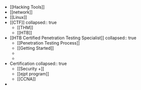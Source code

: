 - [[Hacking Tools]]
- [[network]]
- [[Linux]]
- [[CTF]]
  collapsed:: true
	- [[THM]]
	- [[HTB]]
- [[HTB Certified Penetration Testing Specialist]]
  collapsed:: true
	- [[Penetration Testing Process]]
	- [[Getting Started]]
	-
	-
- Certification
  collapsed:: true
	- [[Security +]]
	- [[ejpt program]]
	- [[CCNA]]
-